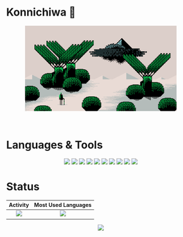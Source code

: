 # Konnichiwa 👋

<!-- pattern:Blueberry -->
<!-- <p align="center">
  <img width="80%" alt="GIF" src="assets/hermippe/夜に見つけた男と火.gif">
</p>

</br>

# Languages & Tools

<p align="center">
  <img src="https://img.shields.io/badge/-HTML5-555?style=flat-square&logo=HTML5"/>
  <img src="https://img.shields.io/badge/-CSS-555?style=flat-square&logo=CSS"/>
  <img src="https://img.shields.io/badge/-TypeScript-555?style=flat-square&logo=TypeScript"/>
  <img src="https://img.shields.io/badge/-JavaScript-555?style=flat-square&logo=JavaScript"/>
  <img src="https://img.shields.io/badge/-Angular-555?style=flat-square&logo=Angular"/>
  <img src="https://img.shields.io/badge/-Vue.js-555?style=flat-square&logo=vuedotjs"/>
  <img src="https://img.shields.io/badge/-Nuxt.js-555?style=flat-square&logo=nuxt"/>
  <img src="https://img.shields.io/badge/-React-555?style=flat-square&logo=react"/>
  <img src="https://img.shields.io/badge/-Next.js-555?style=flat-square&logo=nextdotjs"/>
  <img src="https://img.shields.io/badge/-MacBook-555?style=flat-square&logo=Apple"/>
</p>

# Status

|                                                              Activity                                                               |                                     Most Used Languages                                      |
| :---------------------------------------------------------------------------------------------------------------------------------: | :------------------------------------------------------------------------------------------: |
| ![](https://github-readme-stats.vercel.app/api?username=mst-nsh&show_icons=true&theme=tokyonight&count_private=true&line_height=40) | ![](https://github-readme-stats.vercel.app/api/top-langs/?username=mst-nsh&theme=tokyonight) |

<p align="center">
  <a  href="https://github.com/ryo-ma/github-profile-trophy">
    <img src="https://github-profile-trophy.vercel.app/?username=mst-nsh&column=-1&theme=discord"/>
  </a>
</p> -->

<!-- pattern:Lime -->
<p align="center">
  <img width="80%" alt="GIF" src="assets/hermippe/おばけソテツとラピュータ.gif">
</p>

</br>

# Languages & Tools

<p align="center">
  <img src="https://img.shields.io/badge/-HTML5-555?style=flat-square&logo=HTML5"/>
  <img src="https://img.shields.io/badge/-CSS-555?style=flat-square&logo=CSS"/>
  <img src="https://img.shields.io/badge/-TypeScript-555?style=flat-square&logo=TypeScript"/>
  <img src="https://img.shields.io/badge/-JavaScript-555?style=flat-square&logo=JavaScript"/>
  <img src="https://img.shields.io/badge/-Angular-555?style=flat-square&logo=Angular"/>
  <img src="https://img.shields.io/badge/-Vue.js-555?style=flat-square&logo=vuedotjs"/>
  <img src="https://img.shields.io/badge/-Nuxt.js-555?style=flat-square&logo=nuxt"/>
  <img src="https://img.shields.io/badge/-React-555?style=flat-square&logo=react"/>
  <img src="https://img.shields.io/badge/-Next.js-555?style=flat-square&logo=nextdotjs"/>
  <img src="https://img.shields.io/badge/-MacBook-555?style=flat-square&logo=Apple"/>
</p>

# Status

|                                                           Activity                                                            |                                  Most Used Languages                                   |
| :---------------------------------------------------------------------------------------------------------------------------: | :------------------------------------------------------------------------------------: |
| ![](https://github-readme-stats.vercel.app/api?username=mst-nsh&show_icons=true&theme=dark&count_private=true&line_height=40) | ![](https://github-readme-stats.vercel.app/api/top-langs/?username=mst-nsh&theme=dark) |

<p align="center">
  <a  href="https://github.com/ryo-ma/github-profile-trophy">
    <img src="https://github-profile-trophy.vercel.app/?username=mst-nsh&column=-1&theme=matrix"/>
  </a>
</p>
